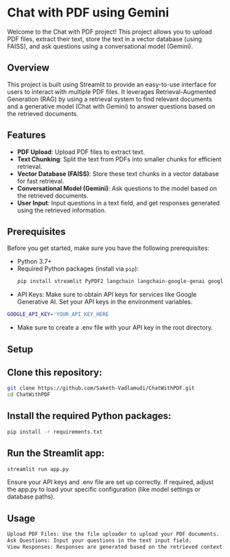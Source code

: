 # Chat with PDF using Gemini 
 
Welcome to the Chat with PDF project! This project allows you to upload PDF files, extract their text, store the text in a vector database (using FAISS), and ask questions using a conversational model (Gemini).

## Overview

This project is built using Streamlit to provide an easy-to-use interface for users to interact with multiple PDF files. It leverages Retrieval-Augmented Generation (RAG) by using a retrieval system to find relevant documents and a generative model (Chat with Gemini) to answer questions based on the retrieved documents.

## Features

- **PDF Upload**: Upload PDF files to extract text.
- **Text Chunking**: Split the text from PDFs into smaller chunks for efficient retrieval.
- **Vector Database (FAISS)**: Store these text chunks in a vector database for fast retrieval.
- **Conversational Model (Gemini)**: Ask questions to the model based on the retrieved documents.
- **User Input**: Input questions in a text field, and get responses generated using the retrieved information.

## Prerequisites

Before you get started, make sure you have the following prerequisites:

- Python 3.7+
- Required Python packages (install via `pip`):
  ```bash
  pip install streamlit PyPDF2 langchain langchain-google-genai google-generativeai dotenv
  ```
- API Keys: Make sure to obtain API keys for services like Google Generative AI. Set your API keys in the environment variables.
```bash
GOOGLE_API_KEY='YOUR_API_KEY_HERE
```
- Make sure to create a .env file with your API key in the root directory.
## Setup
## Clone this repository:

```bash
git clone https://github.com/Saketh-Vadlamudi/ChatWithPDF.git
cd ChatWithPDF
```
## Install the required Python packages:

```bash
pip install -r requirements.txt
```
## Run the Streamlit app:

```bash
streamlit run app.py
```
Ensure your API keys and .env file are set up correctly. If required, adjust the app.py to load your specific configuration (like model settings or database paths).

## Usage
```bash
Upload PDF Files: Use the file uploader to upload your PDF documents.
Ask Questions: Input your questions in the text input field.
View Responses: Responses are generated based on the retrieved context and are displayed below the input.
```

